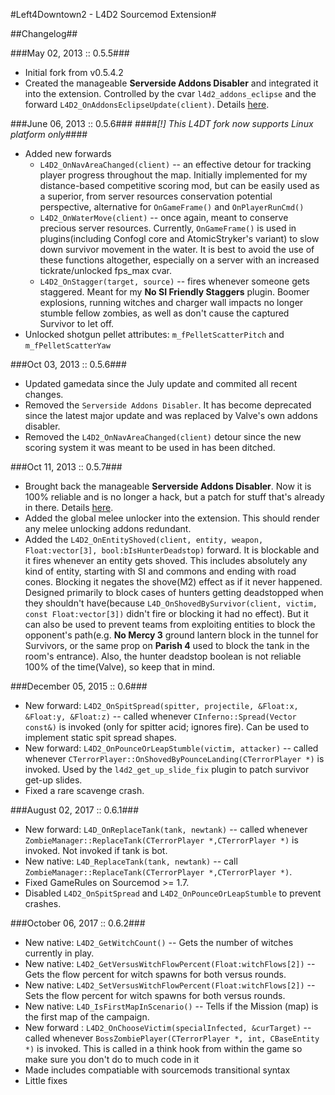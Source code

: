 #Left4Downtown2 - L4D2 Sourcemod Extension#

##Changelog##

###May 02, 2013 :: 0.5.5###
* Initial fork from v0.5.4.2
* Created the manageable **Serverside Addons Disabler** and integrated it into the extension. Controlled by the cvar `l4d2_addons_eclipse` and the forward `L4D2_OnAddonsEclipseUpdate(client)`. Details [here](http://www.l4dnation.com/confogl-and-other-configs/the-serverside-addons-disabler%28left4downtown-update%29/).

###June 06, 2013 :: 0.5.6###
####*[!] This L4DT fork now supports Linux platform only*####

* Added new forwards
    * `L4D2_OnNavAreaChanged(client)` -- an effective detour for tracking player progress throughout the map. Initially implemented for my distance-based competitive scoring mod, but can be easily used as a superior, from server resources conservation potential perspective, alternative for `OnGameFrame()` and `OnPlayerRunCmd()`
    * `L4D2_OnWaterMove(client)` -- once again, meant to conserve precious server resources. Currently, `OnGameFrame()` is used in plugins(including Confogl core and AtomicStryker's variant) to slow down survivor movement in the water. It is best to avoid the use of these functions altogether, especially on a server with an increased tickrate/unlocked fps_max cvar.
    * `L4D2_OnStagger(target, source)` -- fires whenever someone gets staggered. Meant for my **No SI Friendly Staggers** plugin. Boomer explosions, running witches and charger wall impacts no longer stumble fellow zombies, as well as don't cause the captured Survivor to let off.
* Unlocked shotgun pellet attributes: `m_fPelletScatterPitch` and `m_fPelletScatterYaw`

###Oct 03, 2013 :: 0.5.6###
* Updated gamedata since the July update and commited all recent changes.
* Removed the `Serverside Addons Disabler`. It has become deprecated since the latest major update and was replaced by Valve's own addons disabler.
* Removed the `L4D2_OnNavAreaChanged(client)` detour since the new scoring system it was meant to be used in has been ditched.

###Oct 11, 2013 :: 0.5.7###
* Brought back the manageable **Serverside Addons Disabler**. Now it is 100% reliable and is no longer a hack, but a patch for stuff that's already in there. Details [here](http://www.l4dnation.com/confogl-and-other-configs/the-serverside-addons-disabler%28left4downtown-update%29/).
* Added the global melee unlocker into the extension. This should render any melee unlocking addons redundant.
* Added the `L4D2_OnEntityShoved(client, entity, weapon, Float:vector[3], bool:bIsHunterDeadstop)` forward. It is blockable and it fires whenever an entity gets shoved. This includes absolutely any kind of entity, starting with SI and commons and ending with road cones. Blocking it negates the shove(M2) effect as if it never happened. Designed primarily to block cases of hunters getting deadstopped when they shouldn't have(because `L4D_OnShovedBySurvivor(client, victim, const Float:vector[3])` didn't fire or blocking it had no effect). But it can also be used to prevent teams from exploiting entities to block the opponent's path(e.g. **No Mercy 3** ground lantern block in the tunnel for Survivors, or the same prop on **Parish 4** used to block the tank in the room's entrance). Also, the hunter deadstop boolean is not reliable 100% of the time(Valve), so keep that in mind.

###December 05, 2015 :: 0.6###
* New forward: `L4D2_OnSpitSpread(spitter, projectile, &Float:x, &Float:y, &Float:z)` -- called whenever `CInferno::Spread(Vector const&)` is invoked (only for spitter acid; ignores fire). Can be used to implement static spit spread shapes.
* New forward: `L4D2_OnPounceOrLeapStumble(victim, attacker)` -- called whenever `CTerrorPlayer::OnShovedByPounceLanding(CTerrorPlayer *)` is invoked. Used by the `l4d2_get_up_slide_fix` plugin to patch survivor get-up slides.
* Fixed a rare scavenge crash.

###August 02, 2017 :: 0.6.1###
* New forward: `L4D_OnReplaceTank(tank, newtank)` -- called whenever `ZombieManager::ReplaceTank(CTerrorPlayer *,CTerrorPlayer *)` is invoked. Not invoked if tank is bot.
* New native: `L4D_ReplaceTank(tank, newtank)` -- call `ZombieManager::ReplaceTank(CTerrorPlayer *,CTerrorPlayer *)`.
* Fixed GameRules on Sourcemod >= 1.7.
* Disabled `L4D2_OnSpitSpread` and `L4D2_OnPounceOrLeapStumble` to prevent crashes.

###October 06, 2017 :: 0.6.2###
* New native: `L4D2_GetWitchCount()` -- Gets the number of witches currently in play.
* New native: `L4D2_GetVersusWitchFlowPercent(Float:witchFlows[2])` -- Gets the flow percent for witch spawns for both versus rounds.
* New native: `L4D2_SetVersusWitchFlowPercent(Float:witchFlows[2])` -- Sets the flow percent for witch spawns for both versus rounds.
* New native: `L4D_IsFirstMapInScenario()` -- Tells if the Mission (map) is the first map of the campaign.
* New forward : `L4D2_OnChooseVictim(specialInfected, &curTarget)` -- called whenever `BossZombiePlayer(CTerrorPlayer *, int, CBaseEntity *)` is invoked. This is called in a think hook from within the game so make sure you don't do to much code in it
* Made includes compatiable with sourcemods transitional syntax
* Little fixes
